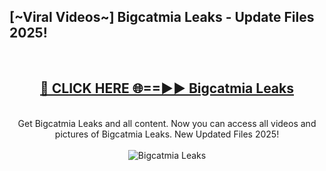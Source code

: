 <h2>[~Viral Videos~] Bigcatmia Leaks - Update Files 2025!</h2>
<br>
<div align="center">
<h2><a href="https://betterlinks.top/A2PfLJ" rel="nofollow">🔴 CLICK HERE 🌐==►► Bigcatmia Leaks</a></h2>
<br>
Get Bigcatmia Leaks and all content. Now you can access all videos and pictures of Bigcatmia Leaks. New Updated Files 2025!
<br>
<br>
<a href="https://betterlinks.top/A2PfLJ" rel="nofollow" data-target="animated-image.originalLink"><img src="https://i.ibb.co.com/WyWwxjT/player-gif2.gif" alt="Bigcatmia Leaks" style="max-width: 100%; display: inline-block;" data-target="animated-image.originalImage"></a>
</div>
<br>

